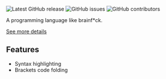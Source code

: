 ![Latest GitHub release](https://img.shields.io/github/release/shuzaei/brainfunc?style=for-the-badge)
![GitHub issues](https://img.shields.io/github/issues/shuzaei/brainfunc?style=for-the-badge)
![GitHub contributors](https://img.shields.io/github/contributors/shuzaei/brainfunc?style=for-the-badge)

A programming language like brainf\*ck.

[See more details](https://github.com/shuzaei/brainfunc/)

## Features

- Syntax highlighting
- Brackets code folding
